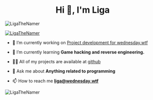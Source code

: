 <h1 align="center">Hi 👋, I'm Liga</h1>

<p align="left"> <img src="https://komarev.com/ghpvc/?username=LigaTheNamer&label=Profile%20views&color=0e75b6&style=flat" alt="LigaTheNamer" /> </p>

<p align="left"> <a href="https://github.com/ryo-ma/github-profile-trophy"><img src="https://github-profile-trophy.vercel.app/?username=LigaTheNamer" alt="LigaTheNamer" /></a> </p>

- 🔭 I’m currently working on [Project development for wednesday.wtf](https://wednesday.wtf/)

- 🌱 I’m currently learning **Game hacking and reverse engineering.**

- 👨‍💻 All of my projects are available at [github](https://github.com/LigaTheNamer)

- 💬 Ask me about **Anything related to programming**

- 📫 How to reach me **liga@wednesday.wtf**

<p><img align="center" src="https://github-readme-stats.vercel.app/api/top-langs?username=LigaTheNamer&show_icons=true&locale=en&layout=compact" alt="LigaTheNamer" /></p>

